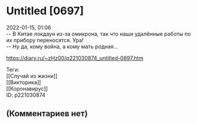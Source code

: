 Untitled [0697]
===============

  
2022-01-15, 01:06  
 -- В Китае локдаун из-за омикрона, так что наши удалённые работы по их прибору переносятся. Ура!   
 -- Ну да, кому война, а кому мать родная...   
  
<https://diary.ru/~zHz00/p221030874_untitled-0697.htm>  
  
Теги:  
[[Случай из жизни]]  
[[Викторика]]  
[[Коронавирус]]  
ID: p221030874  


(Комментариев нет)
------------------